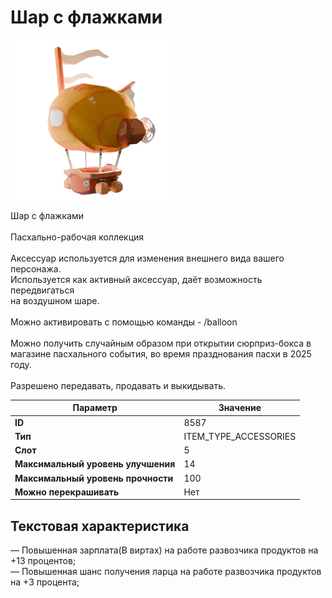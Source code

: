 # Шар с флажками

![Item Image](../img/8587.webp?raw=true)

Шар с флажками<br><br>Пасхально-рабочая коллекция<br><br>Аксессуар используется для изменения внешнего вида вашего персонажа.<br>Используется как активный аксессуар, даёт возможность передвигаться<br>на воздушном шаре.<br><br>Можно активировать с помощью команды - /balloon<br><br>Можно получить случайным образом при открытии сюрприз-бокса в<br>магазине пасхального события, во время празднования пасхи в 2025 году.<br><br>Разрешено передавать, продавать и выкидывать.


| Параметр | Значение |
|----------|----------|
| **ID** | 8587 |
| **Тип** | ITEM_TYPE_ACCESSORIES |
| **Слот** | 5 |
| **Максимальный уровень улучшения** | 14 |
| **Максимальный уровень прочности** | 100 |
| **Можно перекрашивать** | Нет |

## Текстовая характеристика

— Повышенная зарплата(В виртах) на работе развозчика продуктов на +13 процентов;<br>— Повышенная шанс получения ларца на работе развозчика продуктов на +3 процента;

